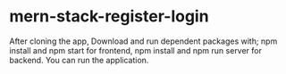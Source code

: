 ﻿# mern-stack-register-login

After cloning the app,
Download and run dependent packages with;
npm install  and npm start for frontend,
npm install and npm run server for backend.
You can run the application.
